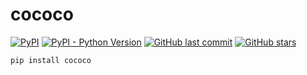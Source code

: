 # cococo

[![PyPI](https://img.shields.io/pypi/v/tinvest)](https://pypi.org/project/tinvest/)
[![PyPI - Python Version](https://img.shields.io/pypi/pyversions/cococo)](https://www.python.org/downloads/)
[![GitHub last commit](https://img.shields.io/github/last-commit/daxartio/cococo)](https://github.com/daxartio/cococo)
[![GitHub stars](https://img.shields.io/github/stars/daxartio/cococo?style=social)](https://github.com/daxartio/cococo)

```
pip install cococo
```
